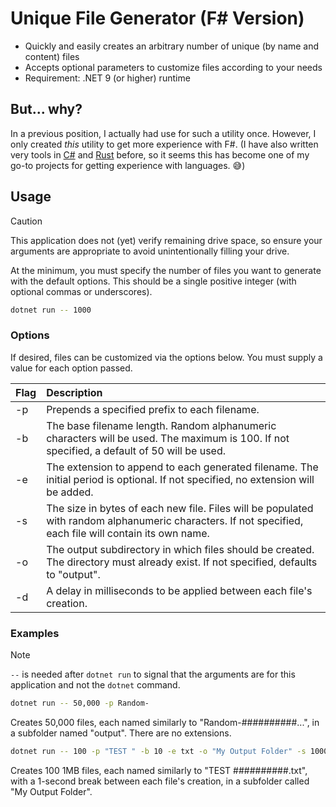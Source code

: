 # Unique File Generator (F# Version)

- Quickly and easily creates an arbitrary number of unique (by name and content) files
- Accepts optional parameters to customize files according to your needs
- Requirement: .NET 9 (or higher) runtime

## But... why?

In a previous position, I actually had use for such a utility once. However, I only created _this_ utility to get more experience with F#. (I have also written very tools in [C#](https://github.com/codeconscious/unique-file-generator-csharp) and [Rust](https://github.com/codeconscious/unique-file-generator-rust/) before, so it seems this has become one of my go-to projects for getting experience with languages. 😅)


## Usage

> [!CAUTION]
> This application does not (yet) verify remaining drive space, so ensure your arguments are appropriate to avoid unintentionally filling your drive.

At the minimum, you must specify the number of files you want to generate with the default options. This should be a single positive integer (with optional commas or underscores).

```sh
dotnet run -- 1000
```

### Options

If desired, files can be customized via the options below. You must supply a value for each option passed.

Flag | Description
---- | :----
-p | Prepends a specified prefix to each filename.
-b | The base filename length. Random alphanumeric characters will be used.  The maximum is 100. If not specified, a default of 50 will be used.
-e | The extension to append to each generated filename. The initial period is optional. If not specified, no extension will be added.
-s | The size in bytes of each new file. Files will be populated with random alphanumeric characters. If not specified, each file will contain its own name.
-o | The output subdirectory in which files should be created. The directory must already exist. If not specified, defaults to "output".
-d | A delay in milliseconds to be applied between each file's creation.

### Examples

> [!NOTE]
> `--` is needed after `dotnet run` to signal that the arguments are for this application and not the `dotnet` command.

```sh
dotnet run -- 50,000 -p Random-
```

Creates 50,000 files, each named similarly to "Random-##########...", in a subfolder named "output". There are no extensions.

```sh
dotnet run -- 100 -p "TEST " -b 10 -e txt -o "My Output Folder" -s 1000000 -d 1000
```

Creates 100 1MB files, each named similarly to "TEST ##########.txt", with a 1-second break between each file's creation, in a subfolder called "My Output Folder".
